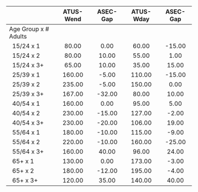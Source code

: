 
|                      |    ATUS-Wend |     ASEC-Gap |    ATUS-Wday |     ASEC-Gap |
| -------------------- | :----------: | :----------: | :----------: | :----------: |
| Age Group x # Adults |              |              |              |              |
| &nbsp;&nbsp;15/24 x 1 |        80.00 |         0.00 |        60.00 |       -15.00 |
| &nbsp;&nbsp;15/24 x 2 |        80.00 |        10.00 |        55.00 |         1.00 |
| &nbsp;&nbsp;15/24 x 3+ |        65.00 |        10.00 |        35.00 |        15.00 |
| &nbsp;&nbsp;25/39 x 1 |       160.00 |        -5.00 |       110.00 |       -15.00 |
| &nbsp;&nbsp;25/39 x 2 |       235.00 |        -5.00 |       150.00 |         0.00 |
| &nbsp;&nbsp;25/39 x 3+ |       167.00 |       -32.00 |        80.00 |        10.00 |
| &nbsp;&nbsp;40/54 x 1 |       160.00 |         0.00 |        95.00 |         5.00 |
| &nbsp;&nbsp;40/54 x 2 |       230.00 |       -15.00 |       127.00 |        -2.00 |
| &nbsp;&nbsp;40/54 x 3+ |       230.00 |       -20.00 |       106.00 |        19.00 |
| &nbsp;&nbsp;55/64 x 1 |       180.00 |       -10.00 |       115.00 |        -9.00 |
| &nbsp;&nbsp;55/64 x 2 |       220.00 |       -10.00 |       160.00 |       -25.00 |
| &nbsp;&nbsp;55/64 x 3+ |       160.00 |        40.00 |        96.00 |        24.00 |
| &nbsp;&nbsp;65+ x 1  |       130.00 |         0.00 |       173.00 |        -3.00 |
| &nbsp;&nbsp;65+ x 2  |       180.00 |       -12.00 |       195.00 |        -4.00 |
| &nbsp;&nbsp;65+ x 3+ |       120.00 |        35.00 |       140.00 |        40.00 |

